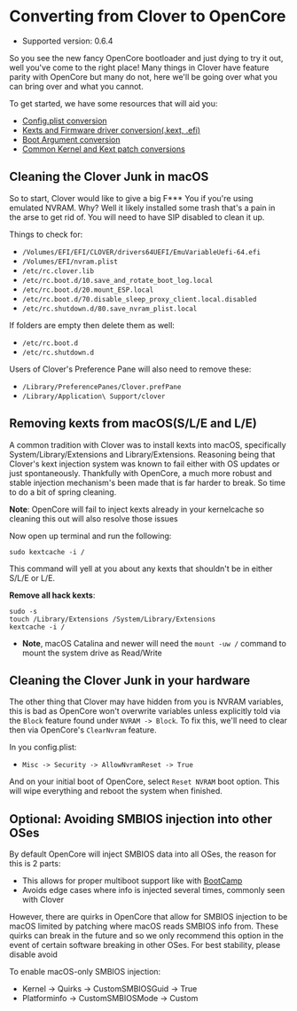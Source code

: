 # Converting from Clover to OpenCore

* Supported version: 0.6.4

So you see the new fancy OpenCore bootloader and just dying to try it out, well you've come to the right place! Many things in Clover have feature parity with OpenCore but many do not, here we'll be going over what you can bring over and what you cannot.

To get started, we have some resources that will aid you:

* [Config.plist conversion](../clover-conversion/Clover-config.md)
* [Kexts and Firmware driver conversion(.kext, .efi)](../clover-conversion/clover-efi.md)
* [Boot Argument conversion](../clover-conversion/Clover-boot-arg.md)
* [Common Kernel and Kext patch conversions](../clover-conversion/clover-patch.md)

## Cleaning the Clover Junk in macOS

So to start, Clover would like to give a big F*** You if you're using emulated NVRAM. Why? Well it likely installed some trash that's a pain in the arse to get rid of. You will need to have SIP disabled to clean it up.

Things to check for:

* `/Volumes/EFI/EFI/CLOVER/drivers64UEFI/EmuVariableUefi-64.efi`
* `/Volumes/EFI/nvram.plist`
* `/etc/rc.clover.lib`
* `/etc/rc.boot.d/10.save_and_rotate_boot_log.local`
* `/etc/rc.boot.d/20.mount_ESP.local`
* `/etc/rc.boot.d/70.disable_sleep_proxy_client.local.disabled`
* `/etc/rc.shutdown.d/80.save_nvram_plist.local​`

If folders are empty then delete them as well:

* `/etc/rc.boot.d`
* `/etc/rc.shutdown.d​`

Users of Clover's Preference Pane will also need to remove these:

* `/Library/PreferencePanes/Clover.prefPane`
* `/Library/Application\ Support/clover`

## Removing kexts from macOS(S/L/E and L/E)

A common tradition with Clover was to install kexts into macOS, specifically System/Library/Extensions and Library/Extensions. Reasoning being that Clover's kext injection system was known to fail either with OS updates or just spontaneously. Thankfully with OpenCore, a much more robust and stable injection mechanism's been made that is far harder to break. So time to do a bit of spring cleaning.

**Note**: OpenCore will fail to inject kexts already in your kernelcache so cleaning this out will also resolve those issues

Now open up terminal and run the following:

```
sudo kextcache -i /
```

This command will yell at you about any kexts that shouldn't be in either S/L/E or L/E.

**Remove all hack kexts**:

```
sudo -s
touch /Library/Extensions /System/Library/Extensions​
kextcache -i /​
```

* **Note**, macOS Catalina and newer will need the `mount -uw /` command to mount the system drive as Read/Write

## Cleaning the Clover Junk in your hardware

The other thing that Clover may have hidden from you is NVRAM variables, this is bad as OpenCore won't overwrite variables unless explicitly told via the `Block` feature found under `NVRAM -> Block`. To fix this, we'll need to clear then via OpenCore's `ClearNvram` feature.

In you config.plist:

* `Misc -> Security -> AllowNvramReset -> True`

And on your initial boot of OpenCore, select `Reset NVRAM` boot option. This will wipe everything and reboot the system when finished.

## Optional: Avoiding SMBIOS injection into other OSes

By default OpenCore will inject SMBIOS data into all OSes, the reason for this is 2 parts:

* This allows for proper multiboot support like with [BootCamp](https://dortania.github.io/OpenCore-Post-Install/multiboot/bootcamp.html)
* Avoids edge cases where info is injected several times, commonly seen with Clover

However, there are quirks in OpenCore that allow for SMBIOS injection to be macOS limited by patching where macOS reads SMBIOS info from. These quirks can break in the future and so we only recommend this option in the event of certain software breaking in other OSes. For best stability, please disable avoid

To enable macOS-only SMBIOS injection:

* Kernel -> Quirks -> CustomSMBIOSGuid -> True
* Platforminfo -> CustomSMBIOSMode -> Custom
